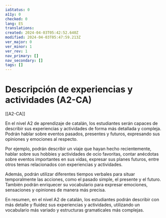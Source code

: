 ```yaml
---
iaStatus: 0
a11y: 0
checked: 0
lang: ES
translations: 
created: 2024-04-03T05:42:52.640Z
modified: 2024-04-03T05:47:59.213Z
ver_major: 0
ver_minor: 1
ver_rev: 1
nav_primary: []
nav_secondary: []
tags: []
---
```

# Descripción de experiencias y actividades (A2-CA)

[[A2-CA]]

En el nivel A2 de aprendizaje de catalán, los estudiantes serán capaces de describir sus experiencias y actividades de forma más detallada y compleja. Podrán hablar sobre eventos pasados, presentes y futuros, expresando sus opiniones y emociones al respecto. 

Por ejemplo, podrán describir un viaje que hayan hecho recientemente, hablar sobre sus hobbies y actividades de ocio favoritas, contar anécdotas sobre eventos importantes en sus vidas, expresar sus planes futuros, entre otros temas relacionados con experiencias y actividades. 

Además, podrán utilizar diferentes tiempos verbales para situar temporalmente las acciones, como el pasado simple, el presente y el futuro. También podrán enriquecer su vocabulario para expresar emociones, sensaciones y opiniones de manera más precisa. 

En resumen, en el nivel A2 de catalán, los estudiantes podrán describir con más detalle y fluidez sus experiencias y actividades, utilizando un vocabulario más variado y estructuras gramaticales más complejas.
